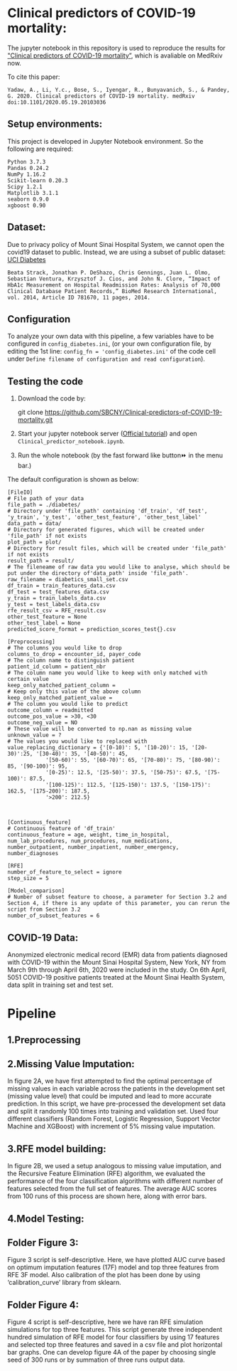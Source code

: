 # Clinical predictors of COVID-19 mortality:

The jupyter notebook in this repository is used to reproduce the results for ["Clinical predictors of COVID-19 mortality”](https://www.medrxiv.org/content/10.1101/2020.05.19.20103036v1), which is avaliable on MedRxiv now. 

To cite this paper:
	
	Yadaw, A., Li, Y.c., Bose, S., Iyengar, R., Bunyavanich, S., & Pandey, G. 2020. Clinical predictors of COVID-19 mortality. medRxiv doi:10.1101/2020.05.19.20103036
	
    
## Setup environments: 
This project is developed in Jupyter Notebook environment. So the following are required:

	Python 3.7.3
	Pandas 0.24.2
	NumPy 1.16.2
	Scikit-learn 0.20.3
	Scipy 1.2.1
	Matplotlib 3.1.1
	seaborn 0.9.0
	xgboost 0.90
          
	  
## Dataset:
Due to privacy policy of Mount Sinai Hospital System, we cannot open the covid19 dataset to public. Instead, we are using a subset of public dataset: [UCI Diabetes](https://archive.ics.uci.edu/ml/datasets/diabetes+130-us+hospitals+for+years+1999-2008)

	Beata Strack, Jonathan P. DeShazo, Chris Gennings, Juan L. Olmo, Sebastian Ventura, Krzysztof J. Cios, and John N. Clore, “Impact of HbA1c Measurement on Hospital Readmission Rates: Analysis of 70,000 Clinical Database Patient Records,” BioMed Research International, vol. 2014, Article ID 781670, 11 pages, 2014.

## Configuration

To analyze your own data with this pipeline, a few variables have to be configured in `config_diabetes.ini`, (or your own configuration file, by editing the 1st line: `config_fn = 'config_diabetes.ini'` of the code cell under `Define filename of configuration and read configuration`). 

## Testing the code
1. Download the code by:

	git clone https://github.com/SBCNY/Clinical-predictors-of-COVID-19-mortality.git

2. Start your jupyter notebook server ([Official tutorial](https://jupyter-notebook.readthedocs.io/en/stable/notebook.html#starting-the-notebook-server)) and open `Clinical_predictor_notebook.ipynb`.


3. Run the whole notebook (by the fast forward like button⏩  in the menu bar.)

The default configuration is shown as below:

	[FileIO]
	# File path of your data
	file_path = ./diabetes/
	# Directory under 'file_path' containing 'df_train', 'df_test', 'y_train', 'y_test', 'other_test_feature', 'other_test_label'
	data_path = data/
	# Directory for generated figures, which will be created under 'file_path' if not exists
	plot_path = plot/
	# Directory for result files, which will be created under 'file_path' if not exists
	result_path = result/
	# The fileneame of raw data you would like to analyse, which should be put under the directory of'data_path' inside 'file_path'.
	raw_filename = diabetics_small_set.csv
	df_train = train_features_data.csv
	df_test = test_features_data.csv
	y_train = train_labels_data.csv
	y_test = test_labels_data.csv
	rfe_result_csv = RFE_result.csv
	other_test_feature = None
	other_test_label = None
	predicted_score_format = prediction_scores_test{}.csv

	[Preprocessing]
	# The columns you would like to drop
	columns_to_drop = encounter_id, payer_code
	# The column name to distinguish patient
	patient_id_column = patient_nbr
	# The column name you would like to keep with only matched with certain value
	keep_only_matched_patient_column = 
	# Keep only this value of the above column
	keep_only_matched_patient_value = 
	# The column you would like to predict
	outcome_column = readmitted
	outcome_pos_value = >30, <30
	outcome_neg_value = NO
	# These value will be converted to np.nan as missing value
	unknown_value = ?
	# The values you would like to replaced with
	value_replacing_dictionary = {'[0-10)': 5, '[10-20)': 15, '[20-30)':25, '[30-40)': 35, '[40-50)': 45,
				'[50-60)': 55, '[60-70)': 65, '[70-80)': 75, '[80-90)': 85, '[90-100)': 95, 
				'[0-25)': 12.5, '[25-50)': 37.5, '[50-75)': 67.5, '[75-100)': 87.5,
				'[100-125)': 112.5, '[125-150)': 137.5, '[150-175)': 162.5, '[175-200)': 187.5,
				'>200': 212.5}



	[Continuous_feature]
	# Continuous feature of 'df_train'
	continuous_feature = age, weight, time_in_hospital, num_lab_procedures, num_procedures, num_medications, number_outpatient, number_inpatient, number_emergency, number_diagnoses

	[RFE]
	number_of_feature_to_select = ignore
	step_size = 5

	[Model_comparison]
	# Number of subset feature to choose, a parameter for Section 3.2 and Section 4, if there is any update of this parameter, you can rerun the script from Section 3.2
	number_of_subset_features = 6

## COVID-19 Data: 

Anonymized electronic medical record (EMR) data from patients diagnosed with COVID-19 within the Mount Sinai Hospital System, 
New York, NY from March 9th through April 6th, 2020 were included in the study. On 6th April, 5051 COVID-19 positive patients 
treated at the Mount Sinai Health System, data split in training set and test set.

# Pipeline

## 1.Preprocessing

## 2.Missing Value Imputation: 

In figure 2A, we have first attempted to find the optimal percentage of missing values in each variable across the patients in 
the development set (missing value level) that could be imputed and lead to more accurate prediction. In this script, we have 
pre-processed the development set data and split it randomly 100 times into training and validation set. Used four different 
classifiers (Random Forest, Logistic Regression, Support Vector Machine and XGBoost) with increment of 5% missing value imputation.
 
## 3.RFE model building: 

In figure 2B, we used a setup analogous to missing value imputation, and the Recursive Feature Elimination (RFE) algorithm, 
we evaluated the performance of the four classification algorithms with different number of features selected from the full
set of features. The average AUC scores from 100 runs of this process are shown here, along with error bars.
 
## 4.Model Testing:


## Folder Figure 3: 

Figure 3 script is self-descriptive. Here, we have plotted AUC curve based on optimum imputation features (17F) model and 
top three features from RFE 3F model. Also calibration of the plot has been done by using ‘calibration_curve’ library from sklearn.
    
## Folder Figure 4: 

Figure 4 script is self-descriptive, here we have ran RFE simulation simulations for top three features. This script generate
three independent hundred simulation of RFE model for four classifiers by using 17 features and selected top three features and
saved in a csv file and plot horizontal bar graphs. One can develop figure 4A of the paper by choosing single seed of 300 runs 
or by summation of three runs output data.
